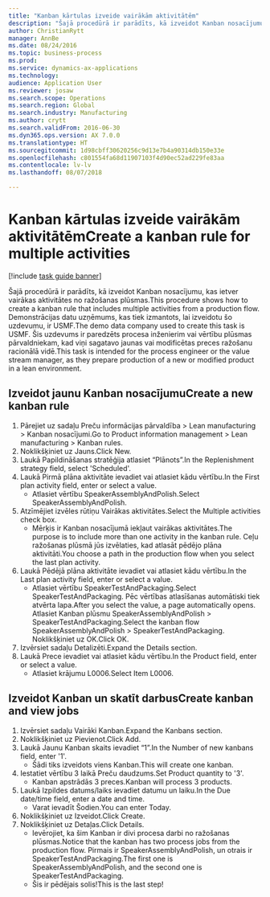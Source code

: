 ```yaml
--- 
title: "Kanban kārtulas izveide vairākām aktivitātēm"
description: "Šajā procedūrā ir parādīts, kā izveidot Kanban nosacījumu, kas ietver vairākas aktivitātes no ražošanas plūsmas."
author: ChristianRytt
manager: AnnBe
ms.date: 08/24/2016
ms.topic: business-process
ms.prod: 
ms.service: dynamics-ax-applications
ms.technology: 
audience: Application User
ms.reviewer: josaw
ms.search.scope: Operations
ms.search.region: Global
ms.search.industry: Manufacturing
ms.author: crytt
ms.search.validFrom: 2016-06-30
ms.dyn365.ops.version: AX 7.0.0
ms.translationtype: HT
ms.sourcegitcommit: 1d98cbff30620256c9d13e7b4a90314db150e33e
ms.openlocfilehash: c801554fa68d11907103f4d90ec52ad229fe83aa
ms.contentlocale: lv-lv
ms.lasthandoff: 08/07/2018

---
```

# <a name="create-a-kanban-rule-for-multiple-activities"></a><span data-ttu-id="48a0f-103">Kanban kārtulas izveide vairākām aktivitātēm</span><span class="sxs-lookup"><span data-stu-id="48a0f-103">Create a kanban rule for multiple activities</span></span>

[!include [task guide banner](../../includes/task-guide-banner.md)]

<span data-ttu-id="48a0f-104">Šajā procedūrā ir parādīts, kā izveidot Kanban nosacījumu, kas ietver vairākas aktivitātes no ražošanas plūsmas.</span><span class="sxs-lookup"><span data-stu-id="48a0f-104">This procedure shows how to create a kanban rule that includes multiple activities from a production flow.</span></span> <span data-ttu-id="48a0f-105">Demonstrācijas datu uzņēmums, kas tiek izmantots, lai izveidotu šo uzdevumu, ir USMF.</span><span class="sxs-lookup"><span data-stu-id="48a0f-105">The demo data company used to create this task is USMF.</span></span> <span data-ttu-id="48a0f-106">Šis uzdevums ir paredzēts procesa inženierim vai vērtību plūsmas pārvaldniekam, kad viņi sagatavo jaunas vai modificētas preces ražošanu racionālā vidē.</span><span class="sxs-lookup"><span data-stu-id="48a0f-106">This task is intended for the process engineer or the value stream manager, as they prepare production of a new or modified product in a lean environment.</span></span>


## <a name="create-a-new-kanban-rule"></a><span data-ttu-id="48a0f-107">Izveidot jaunu Kanban nosacījumu</span><span class="sxs-lookup"><span data-stu-id="48a0f-107">Create a new kanban rule</span></span>
1. <span data-ttu-id="48a0f-108">Pārejiet uz sadaļu Preču informācijas pārvaldība > Lean manufacturing > Kanban nosacījumi.</span><span class="sxs-lookup"><span data-stu-id="48a0f-108">Go to Product information management > Lean manufacturing > Kanban rules.</span></span>
2. <span data-ttu-id="48a0f-109">Noklikšķiniet uz Jauns.</span><span class="sxs-lookup"><span data-stu-id="48a0f-109">Click New.</span></span>
3. <span data-ttu-id="48a0f-110">Laukā Papildināšanas stratēģija atlasiet “Plānots”.</span><span class="sxs-lookup"><span data-stu-id="48a0f-110">In the Replenishment strategy field, select 'Scheduled'.</span></span>
4. <span data-ttu-id="48a0f-111">Laukā Pirmā plāna aktivitāte ievadiet vai atlasiet kādu vērtību.</span><span class="sxs-lookup"><span data-stu-id="48a0f-111">In the First plan activity field, enter or select a value.</span></span>
    * <span data-ttu-id="48a0f-112">Atlasiet vērtību SpeakerAssemblyAndPolish.</span><span class="sxs-lookup"><span data-stu-id="48a0f-112">Select SpeakerAssemblyAndPolish.</span></span>  
5. <span data-ttu-id="48a0f-113">Atzīmējiet izvēles rūtiņu Vairākas aktivitātes.</span><span class="sxs-lookup"><span data-stu-id="48a0f-113">Select the Multiple activities check box.</span></span>
    * <span data-ttu-id="48a0f-114">Mērķis ir Kanban nosacījumā iekļaut vairākas aktivitātes.</span><span class="sxs-lookup"><span data-stu-id="48a0f-114">The purpose is to include more than one activity in the kanban rule.</span></span> <span data-ttu-id="48a0f-115">Ceļu ražošanas plūsmā jūs izvēlaties, kad atlasāt pēdējo plāna aktivitāti.</span><span class="sxs-lookup"><span data-stu-id="48a0f-115">You choose a path in the production flow when you select the last plan activity.</span></span>  
6. <span data-ttu-id="48a0f-116">Laukā Pēdējā plāna aktivitāte ievadiet vai atlasiet kādu vērtību.</span><span class="sxs-lookup"><span data-stu-id="48a0f-116">In the Last plan activity field, enter or select a value.</span></span>
    * <span data-ttu-id="48a0f-117">Atlasiet vērtību SpeakerTestAndPackaging.</span><span class="sxs-lookup"><span data-stu-id="48a0f-117">Select SpeakerTestAndPackaging.</span></span> <span data-ttu-id="48a0f-118">Pēc vērtības atlasīšanas automātiski tiek atvērta lapa.</span><span class="sxs-lookup"><span data-stu-id="48a0f-118">After you select the value, a page automatically opens.</span></span> <span data-ttu-id="48a0f-119">Atlasiet Kanban plūsmu SpeakerAssemblyAndPolish > SpeakerTestAndPackaging.</span><span class="sxs-lookup"><span data-stu-id="48a0f-119">Select the kanban flow SpeakerAssemblyAndPolish > SpeakerTestAndPackaging.</span></span> <span data-ttu-id="48a0f-120">Noklikšķiniet uz OK.</span><span class="sxs-lookup"><span data-stu-id="48a0f-120">Click OK.</span></span>  
7. <span data-ttu-id="48a0f-121">Izvērsiet sadaļu Detalizēti.</span><span class="sxs-lookup"><span data-stu-id="48a0f-121">Expand the Details section.</span></span>
8. <span data-ttu-id="48a0f-122">Laukā Prece ievadiet vai atlasiet kādu vērtību.</span><span class="sxs-lookup"><span data-stu-id="48a0f-122">In the Product field, enter or select a value.</span></span>
    * <span data-ttu-id="48a0f-123">Atlasiet krājumu L0006.</span><span class="sxs-lookup"><span data-stu-id="48a0f-123">Select Item L0006.</span></span>  

## <a name="create-kanban-and-view-jobs"></a><span data-ttu-id="48a0f-124">Izveidot Kanban un skatīt darbus</span><span class="sxs-lookup"><span data-stu-id="48a0f-124">Create kanban and view jobs</span></span>
1. <span data-ttu-id="48a0f-125">Izvērsiet sadaļu Vairāki Kanban.</span><span class="sxs-lookup"><span data-stu-id="48a0f-125">Expand the Kanbans section.</span></span>
2. <span data-ttu-id="48a0f-126">Noklikšķiniet uz Pievienot.</span><span class="sxs-lookup"><span data-stu-id="48a0f-126">Click Add.</span></span>
3. <span data-ttu-id="48a0f-127">Laukā Jaunu Kanban skaits ievadiet “1”.</span><span class="sxs-lookup"><span data-stu-id="48a0f-127">In the Number of new kanbans field, enter '1'.</span></span>
    * <span data-ttu-id="48a0f-128">Šādi tiks izveidots viens Kanban.</span><span class="sxs-lookup"><span data-stu-id="48a0f-128">This will create one kanban.</span></span>  
4. <span data-ttu-id="48a0f-129">Iestatiet vērtību 3 laikā Preču daudzums.</span><span class="sxs-lookup"><span data-stu-id="48a0f-129">Set Product quantity to '3'.</span></span>
    * <span data-ttu-id="48a0f-130">Kanban apstrādās 3 preces.</span><span class="sxs-lookup"><span data-stu-id="48a0f-130">Kanban will process 3 products.</span></span>  
5. <span data-ttu-id="48a0f-131">Laukā Izpildes datums/laiks ievadiet datumu un laiku.</span><span class="sxs-lookup"><span data-stu-id="48a0f-131">In the Due date/time field, enter a date and time.</span></span>
    * <span data-ttu-id="48a0f-132">Varat ievadīt Šodien.</span><span class="sxs-lookup"><span data-stu-id="48a0f-132">You can enter Today.</span></span>  
6. <span data-ttu-id="48a0f-133">Noklikšķiniet uz Izveidot.</span><span class="sxs-lookup"><span data-stu-id="48a0f-133">Click Create.</span></span>
7. <span data-ttu-id="48a0f-134">Noklikšķiniet uz Detaļas.</span><span class="sxs-lookup"><span data-stu-id="48a0f-134">Click Details.</span></span>
    * <span data-ttu-id="48a0f-135">Ievērojiet, ka šim Kanban ir divi procesa darbi no ražošanas plūsmas.</span><span class="sxs-lookup"><span data-stu-id="48a0f-135">Notice that the kanban has two process jobs from the production flow.</span></span> <span data-ttu-id="48a0f-136">Pirmais ir SpeakerAssemblyAndPolish, un otrais ir SpeakerTestAndPackaging.</span><span class="sxs-lookup"><span data-stu-id="48a0f-136">The first one is SpeakerAssemblyAndPolish, and the second one is SpeakerTestAndPackaging.</span></span>  
    * <span data-ttu-id="48a0f-137">Šis ir pēdējais solis!</span><span class="sxs-lookup"><span data-stu-id="48a0f-137">This is the last step!</span></span>  


